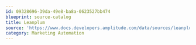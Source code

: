 ```yaml
---
id: 09328696-39da-49e8-ba8a-0623527bb474
blueprint: source-catalog
title: Leanplum
source: 'https://www.docs.developers.amplitude.com/data/sources/leanplum'
category: Marketing Automation
---
```

